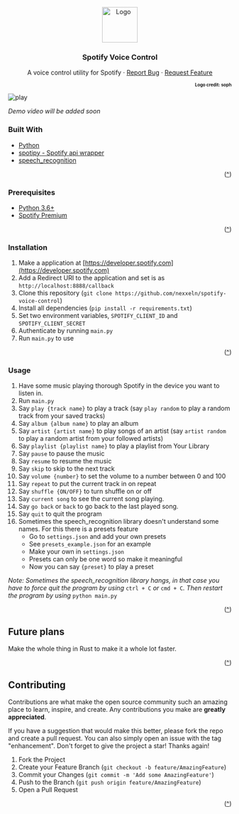 ﻿<div id="top"></div>

<!-- PROJECT LOGO -->
<br />
<div align="center">
  <a href="https://github.com/nexxel/spotify-voice-control">
    <img src="https://i.imgur.com/MFthi3e.png" alt="Logo" width="80" height="80">
  </a>

<h3 align="center">Spotify Voice Control</h3>

  <p align="center">
    A voice control utility for Spotify
    · 
    <a href="https://github.com/nexxeln/spotify-voice-control/issues">Report Bug</a>
    ·
    <a href="https://github.com/nexxeln/spotify-voice-control/issues">Request Feature</a>
  </p>
</div>

<p align="right" ><sup><sub><b>Logo credit: soph</b></sub></sup></p>

![play](https://github.com/nexxeln/spotify-voice-control/blob/main/screenshots/play_dnd.gif)

_Demo video will be added soon_

### Built With

- [Python](https://python.org/)
- [spotipy - Spotify api wrapper](https://github.com/plamere/spotipy)
- [speech_recognition](https://github.com/Uberi/speech_recognition)

<p align="right">(<a href="#top">^</a>)</p>

### Prerequisites

- [Python 3.6+](https://www.python.org/downloads/)
- [Spotify Premium](https://www.spotify.com/premium/)

<p align="right">(<a href="#top">^</a>)</p>

### Installation

1. Make a application at [https://developer.spotify.com](https://developer.spotify.com)
2. Add a Redirect URI to the application and set is as `http://localhost:8888/callback`
3. Clone this repository (`git clone https://github.com/nexxeln/spotify-voice-control`)
4. Install all dependencies (`pip install -r requirements.txt`)
5. Set two environment variables, `SPOTIFY_CLIENT_ID` and `SPOTIFY_CLIENT_SECRET`
6. Authenticate by running `main.py`
7. Run `main.py` to use

<p align="right">(<a href="#top">^</a>)</p>

### Usage

1. Have some music playing thorough Spotify in the device you want to listen in.
2. Run `main.py`
3. Say `play {track name}` to play a track (say `play random` to play a random track from your saved tracks)
4. Say `album {album name}` to play an album
5. Say `artist {artist name}` to play songs of an artist (say `artist random` to play a random artist from your followed artists)
6. Say `playlist {playlist name}` to play a playlist from Your Library
7. Say `pause` to pause the music
8. Say `resume` to resume the music
9. Say `skip` to skip to the next track
10. Say `volume {number}` to set the volume to a number between 0 and 100
11. Say `repeat` to put the current track in on repeat
12. Say `shuffle {ON/OFF}` to turn shuffle on or off
13. Say `current song` to see the current song playing.
14. Say `go back` or `back` to go back to the last played song.    
15. Say `quit` to quit the program
16. Sometimes the speech_recognition library doesn't understand some names. For this there is a presets feature
    - Go to `settings.json` and add your own presets
    - See `presets_example.json` for an example
    - Make your own in `settings.json`
    - Presets can only be one word so make it meaningful
    - Now you can say `{preset}` to play a preset

_Note: Sometimes the speech_recognition library hangs, in that case you have to force quit the program by using_ `ctrl + C` _or_ `cmd + C`_._ _Then restart the program by using_ `python main.py`

<p align="right">(<a href="#top">^</a>)</p>

## Future plans

Make the whole thing in Rust to make it a whole lot faster.

<p align="right">(<a href="#top">^</a>)</p>

<!-- CONTRIBUTING -->

## Contributing

Contributions are what make the open source community such an amazing place to learn, inspire, and create. Any contributions you make are **greatly appreciated**.

If you have a suggestion that would make this better, please fork the repo and create a pull request. You can also simply open an issue with the tag "enhancement".
Don't forget to give the project a star! Thanks again!

1. Fork the Project
2. Create your Feature Branch (`git checkout -b feature/AmazingFeature`)
3. Commit your Changes (`git commit -m 'Add some AmazingFeature'`)
4. Push to the Branch (`git push origin feature/AmazingFeature`)
5. Open a Pull Request

<p align="right">(<a href="#top">^</a>)</p>
